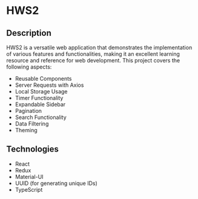 # HWS2

## Description
HWS2 is a versatile web application that demonstrates the implementation of various features and functionalities, making it an excellent learning resource and reference for web development. This project covers the following aspects:

- Reusable Components
- Server Requests with Axios
- Local Storage Usage
- Timer Functionality
- Expandable Sidebar
- Pagination
- Search Functionality
- Data Filtering
- Theming

## Technologies

- React
- Redux
- Material-UI
- UUID (for generating unique IDs)
- TypeScript



